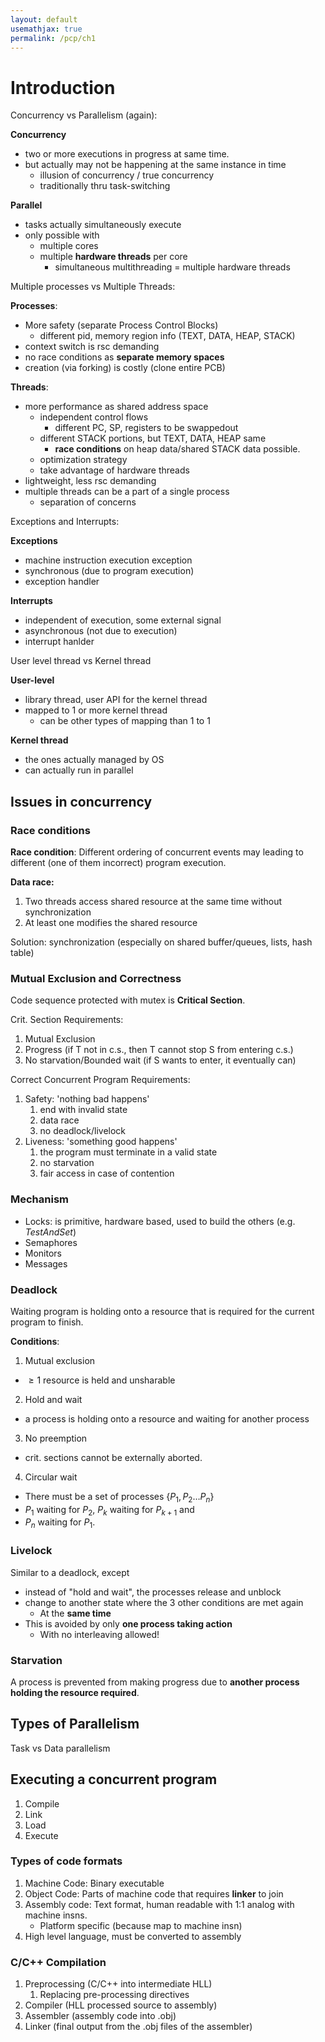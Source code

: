 ```yaml
---
layout: default
usemathjax: true
permalink: /pcp/ch1
---
```


# Introduction

Concurrency vs Parallelism (again):

**Concurrency**

- two or more executions in progress at same time.
- but actually may not be happening at the same instance in time
  - illusion of concurrency / true concurrency
  - traditionally thru task-switching

**Parallel**

- tasks actually simultaneously execute
- only possible with 
  - multiple cores
  - multiple **hardware threads** per core
    - simultaneous multithreading = multiple hardware threads

Multiple processes vs Multiple Threads:

**Processes**:
- More safety (separate Process Control Blocks)
  - different pid, memory region info (TEXT, DATA, HEAP, STACK)
- context switch is rsc demanding
- no race conditions as **separate memory spaces**
- creation (via forking) is costly (clone entire PCB)

**Threads**:
- more performance as shared address space 
  - independent control flows
    - different PC, SP, registers to be swappedout
  - different STACK portions, but TEXT, DATA, HEAP same
    - **race conditions** on heap data/shared STACK data possible.
  - optimization strategy
  - take advantage of hardware threads
- lightweight, less rsc demanding
- multiple threads can be a part of a single process
  - separation of concerns

Exceptions and Interrupts:

**Exceptions**
- machine instruction execution exception
- synchronous (due to program execution)
- exception handler

**Interrupts**
- independent of execution, some external signal
- asynchronous (not due to execution)
- interrupt hanlder

User level thread vs Kernel thread

**User-level**
- library thread, user API for the kernel thread 
- mapped to 1 or more kernel thread
    - can be other types of mapping than 1 to 1

**Kernel thread**
- the ones actually managed by OS
- can actually run in parallel

## Issues in concurrency

### Race conditions

**Race condition**: Different ordering of concurrent events may 
leading to different (one of them incorrect) program execution.

**Data race:**
1. Two threads access shared resource at the same time without synchronization
2. At least one modifies the shared resource

Solution: synchronization (especially on shared buffer/queues, lists, hash table)

### Mutual Exclusion and Correctness

Code sequence protected with mutex is **Critical Section**.

Crit. Section Requirements:
1. Mutual Exclusion
2. Progress (if T not in c.s., then T cannot stop S from entering c.s.)
3. No starvation/Bounded wait (if S wants to enter, it eventually can)

Correct Concurrent Program Requirements:
1. Safety: 'nothing bad happens'
   1. end with invalid state
   2. data race
   3. no deadlock/livelock
2. Liveness: 'something good happens'
   1. the program must terminate in a valid state
   2. no starvation
   3. fair access in case of contention

### Mechanism
- Locks: is primitive, hardware based, used to build the others (e.g. *TestAndSet*)
- Semaphores
- Monitors
- Messages

### Deadlock

Waiting program is holding onto a resource that is required for the current program to finish.

**Conditions**:
1. Mutual exclusion
  - $\geq 1$ resource is held and unsharable
2. Hold and wait
  - a process is holding onto a resource and waiting for another process
3. No preemption
  - crit. sections cannot be externally aborted.
4. Circular wait
  - There must be a set of processes $\{P_1, P_2 \dots P_n\}$
  - $P_1$ waiting for $P_2$, $P_k$ waiting for $P_{k+1}$ and 
  - $P_n$ waiting for $P_1$.

### Livelock

Similar to a deadlock, except 
- instead of "hold and wait", the processes release and unblock
- change to another state where the 3 other conditions are met again
  - At the **same time**
- This is avoided by only **one process taking action**
  - With no interleaving allowed!

### Starvation

A process is prevented from making progress due to 
**another process holding the resource required**.

## Types of Parallelism

Task vs Data parallelism

## Executing a concurrent program

1. Compile
2. Link
3. Load
4. Execute

### Types of code formats

1. Machine Code: Binary executable
2. Object Code: Parts of machine code that requires **linker** to join
3. Assembly code: Text format, human readable with 1:1 analog with machine insns. 
   - Platform specific (because map to machine insn)
4. High level language, must be converted to assembly

### C/C++ Compilation

1. Preprocessing (C/C++ into intermediate HLL)
   1. Replacing pre-processing directives
2. Compiler (HLL processed source to assembly) 
3. Assembler (assembly code into .obj)
4. Linker (final output from the .obj files of the assembler)

